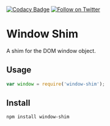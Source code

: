 [![Codacy Badge](https://api.codacy.com/project/badge/Grade/2f0de25e1b4e45eaa9bdc251ea4a45b3)](https://www.codacy.com/app/Websecurify/node-window-shim?utm_source=github.com&amp;utm_medium=referral&amp;utm_content=websecurify/node-window-shim&amp;utm_campaign=Badge_Grade)
[![Follow on Twitter](https://img.shields.io/twitter/follow/websecurify.svg?logo=twitter)](https://twitter.com/websecurify)

# Window Shim

A shim for the DOM window object.

## Usage

```js
var window = require('window-shim');
```

## Install

	npm install window-shim
